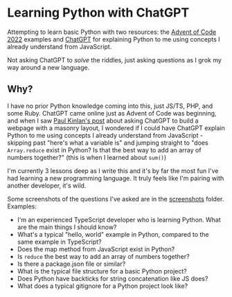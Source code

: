# Learning Python with ChatGPT

Attempting to learn basic Python with two resources: the [Advent of Code 2022](https://adventofcode.com/2022) examples and [ChatGPT](https://chat.openai.com/chat) for explaining Python to me using concepts I already understand from JavaScript.

Not asking ChatGPT to _solve_ the riddles, just asking questions as I grok my way around a new language.

## Why?

I have no prior Python knowledge coming into this, just JS/TS, PHP, and some Ruby. ChatGPT came online just as Advent of Code was beginning, and when I saw [Paul Kinlan's post](https://paul.kinlan.me/ml-to-help-with-developer-experience/) about asking ChatGPT to build a webpage with a masonry layout, I wondered if I could have ChatGPT explain Python to me using concepts I already understand from JavaScript - skipping past "here's what a variable is" and jumping straight to "does `Array.reduce` exist in Python? Is that the best way to add an array of numbers together?" (this is when I learned about `sum()`)

I'm currently 3 lessons deep as I write this and it's by far the most fun I've had learning a new programming language. It truly feels like I'm pairing with another developer, it's wild.

Some screenshots of the questions I've asked are in the [screenshots](./screenshots) folder. Examples:

- I'm an experienced TypeScript developer who is learning Python. What are the main things I should know?
- What's a typical "hello, world" example in Python, compared to the same example in TypeScript?
- Does the map method from JavaScript exist in Python?
- Is `reduce` the best way to add an array of numbers together?
- Is there a package.json file or similar?
- What is the typical file structure for a basic Python project?
- Does Python have backticks for string concatenation like JS does?
- What does a typical gitignore for a Python project look like?
